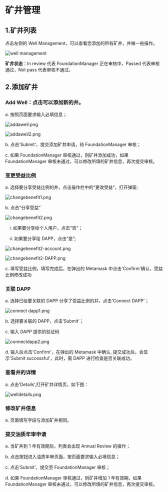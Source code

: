# 矿井管理

## 1.矿井列表

点击左侧的 Well Management，可以查看您添加的所有矿井，并做一些操作。

![well management](/img/docs/WellManagement1.png)

**矿井状态**：In review 代表 FoundationManager 正在审核中，Passed 代表审核通过，Not pass 代表审核不通过。

## 2.添加矿井

### Add Well：点击可以添加新的井。

a. 按照页面要求输入必填信息；

![addawell.png](/img/docs/AddaWell1.png)

![addawell2.png](/img/docs/AddaWell2.png)

b. 点击‘Submit’，提交添加矿井申请，待 FoundationManager 审核；

c. 如果 FoundationManager 审核通过，则矿井添加成功，如果 FoundationManager 审核未通过，可以修改所填的矿井信息，再次提交审核。


### 变更受益比例

a. 选择要分享受益比例的井，点击操作栏中的“更改受益”，打开弹窗;

![changebenefit1.png](/img/docs/ChangeBenefit1.png)

b. 点击“分享受益”

![changebenefit2.png](/img/docs/ChangeBenefit2.png)

&ensp;&ensp;i. 如果要分享给个人用户，点击“否”；

&ensp;&ensp;ii. 如果要分享给 DAPP，点击“是”;

![changebenefit2-account.png](/img/docs/ChangeBenefit2-account.png)

![changebenefit2-DAPP.png](/img/docs/ChangeBenefit2-DAPP.png)

c. 填写受益比例，填写完成后，在弹出的 Metamask 中点击'Confirm'确认，受益比例修改成功

### 关联 DAPP

a. 选择已给要关联的 DAPP 分享了受益比例的井，点击'Connect DAPP'；

![connect dapp1.png](/img/docs/ConnectDAPP1.png)

b. 选择要关联的 DAPP，点击‘Submit’；

c. 输入 DAPP 提供的验证码

![connectdapp2.png](/img/docs/ConnectDAPP2.png)

d. 输入后点击'Confirm'，在弹出的 Metamask 中确认, 提交成功后，会显示'Submit successful'，此时，需 DAPP 进行检查是否关联成功。

### 查看井的详情

a. 点击‘Details’,打开矿井详情页，如下图：

![welldetails.png](/img/docs/WellDetails.png)

### 修改矿井信息

a. 页面填写字段与添加矿井相同。

### 提交油质年审申请

a. 当矿井到 1 年有效期后，列表会出现 Annual Review 的操作；

b. 点击按钮进入油质年审页面，按页面要求输入必填信息；

c. 点击‘Submit’，提交至 FoundationManager 审核；

d. 如果 FoundationManager 审核通过，则矿井增加 1 年有效期，如果 FoundationManager 审核未通过，可以修改所填的矿井信息，再次提交审核。
